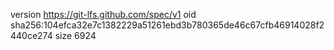 version https://git-lfs.github.com/spec/v1
oid sha256:104efca32e7c1382229a51261ebd3b780365de46c67cfb46914028f2440ce274
size 6924
